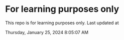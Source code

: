 # For learning purposes only
This repo is for learning purposes only.
Last updated at

Thursday, January 25, 2024 8:05:07 AM

